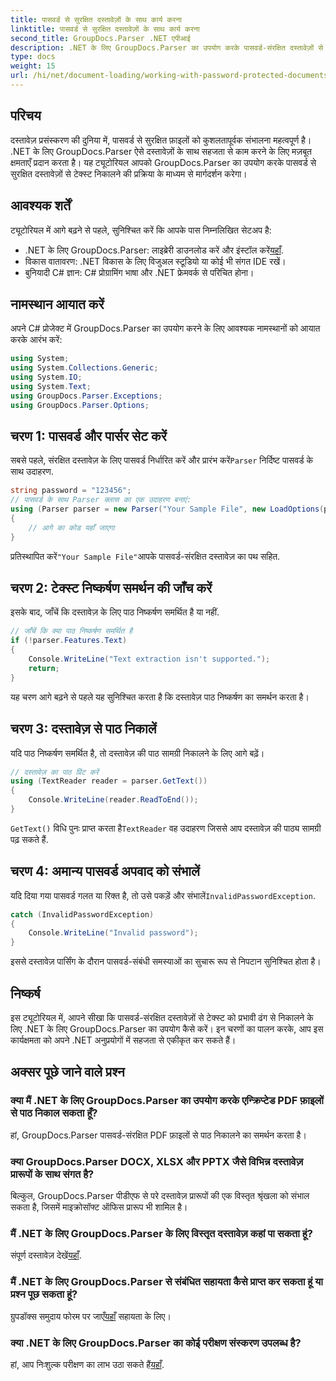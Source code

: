 ```yaml
---
title: पासवर्ड से सुरक्षित दस्तावेज़ों के साथ कार्य करना
linktitle: पासवर्ड से सुरक्षित दस्तावेज़ों के साथ कार्य करना
second_title: GroupDocs.Parser .NET एपीआई
description: .NET के लिए GroupDocs.Parser का उपयोग करके पासवर्ड-संरक्षित दस्तावेज़ों से टेक्स्ट निकालना सीखें। अपने दस्तावेज़ प्रसंस्करण क्षमताओं को बढ़ाएँ।
type: docs
weight: 15
url: /hi/net/document-loading/working-with-password-protected-documents/
---
```

## परिचय
दस्तावेज़ प्रसंस्करण की दुनिया में, पासवर्ड से सुरक्षित फ़ाइलों को कुशलतापूर्वक संभालना महत्वपूर्ण है। .NET के लिए GroupDocs.Parser ऐसे दस्तावेज़ों के साथ सहजता से काम करने के लिए मज़बूत क्षमताएँ प्रदान करता है। यह ट्यूटोरियल आपको GroupDocs.Parser का उपयोग करके पासवर्ड से सुरक्षित दस्तावेज़ों से टेक्स्ट निकालने की प्रक्रिया के माध्यम से मार्गदर्शन करेगा।
## आवश्यक शर्तें
ट्यूटोरियल में आगे बढ़ने से पहले, सुनिश्चित करें कि आपके पास निम्नलिखित सेटअप है:
-  .NET के लिए GroupDocs.Parser: लाइब्रेरी डाउनलोड करें और इंस्टॉल करें[यहाँ](https://releases.groupdocs.com/parser/net/).
- विकास वातावरण: .NET विकास के लिए विजुअल स्टूडियो या कोई भी संगत IDE रखें।
- बुनियादी C# ज्ञान: C# प्रोग्रामिंग भाषा और .NET फ्रेमवर्क से परिचित होना।

## नामस्थान आयात करें
अपने C# प्रोजेक्ट में GroupDocs.Parser का उपयोग करने के लिए आवश्यक नामस्थानों को आयात करके आरंभ करें:
```csharp
using System;
using System.Collections.Generic;
using System.IO;
using System.Text;
using GroupDocs.Parser.Exceptions;
using GroupDocs.Parser.Options;
```

## चरण 1: पासवर्ड और पार्सर सेट करें
 सबसे पहले, संरक्षित दस्तावेज़ के लिए पासवर्ड निर्धारित करें और प्रारंभ करें`Parser` निर्दिष्ट पासवर्ड के साथ उदाहरण.
```csharp
string password = "123456";
// पासवर्ड के साथ Parser क्लास का एक उदाहरण बनाएं:
using (Parser parser = new Parser("Your Sample File", new LoadOptions(password)))
{
    // आगे का कोड यहाँ जाएगा
}
```
 प्रतिस्थापित करें`"Your Sample File"`आपके पासवर्ड-संरक्षित दस्तावेज़ का पथ सहित.
## चरण 2: टेक्स्ट निष्कर्षण समर्थन की जाँच करें
इसके बाद, जाँचें कि दस्तावेज़ के लिए पाठ निष्कर्षण समर्थित है या नहीं.
```csharp
// जाँचें कि क्या पाठ निष्कर्षण समर्थित है
if (!parser.Features.Text)
{
    Console.WriteLine("Text extraction isn't supported.");
    return;
}
```
यह चरण आगे बढ़ने से पहले यह सुनिश्चित करता है कि दस्तावेज़ पाठ निष्कर्षण का समर्थन करता है।
## चरण 3: दस्तावेज़ से पाठ निकालें
यदि पाठ निष्कर्षण समर्थित है, तो दस्तावेज़ की पाठ सामग्री निकालने के लिए आगे बढ़ें।
```csharp
// दस्तावेज़ का पाठ प्रिंट करें
using (TextReader reader = parser.GetText())
{
    Console.WriteLine(reader.ReadToEnd());
}
```
`GetText()` विधि पुनः प्राप्त करता है`TextReader` वह उदाहरण जिससे आप दस्तावेज़ की पाठ्य सामग्री पढ़ सकते हैं.
## चरण 4: अमान्य पासवर्ड अपवाद को संभालें
 यदि दिया गया पासवर्ड गलत या रिक्त है, तो उसे पकड़ें और संभालें`InvalidPasswordException`.
```csharp
catch (InvalidPasswordException)
{
    Console.WriteLine("Invalid password");
}
```
इससे दस्तावेज़ पार्सिंग के दौरान पासवर्ड-संबंधी समस्याओं का सुचारू रूप से निपटान सुनिश्चित होता है।

## निष्कर्ष
इस ट्यूटोरियल में, आपने सीखा कि पासवर्ड-संरक्षित दस्तावेज़ों से टेक्स्ट को प्रभावी ढंग से निकालने के लिए .NET के लिए GroupDocs.Parser का उपयोग कैसे करें। इन चरणों का पालन करके, आप इस कार्यक्षमता को अपने .NET अनुप्रयोगों में सहजता से एकीकृत कर सकते हैं।

## अक्सर पूछे जाने वाले प्रश्न
### क्या मैं .NET के लिए GroupDocs.Parser का उपयोग करके एन्क्रिप्टेड PDF फ़ाइलों से पाठ निकाल सकता हूँ?
हां, GroupDocs.Parser पासवर्ड-संरक्षित PDF फ़ाइलों से पाठ निकालने का समर्थन करता है।
### क्या GroupDocs.Parser DOCX, XLSX और PPTX जैसे विभिन्न दस्तावेज़ प्रारूपों के साथ संगत है?
बिल्कुल, GroupDocs.Parser पीडीएफ से परे दस्तावेज़ प्रारूपों की एक विस्तृत श्रृंखला को संभाल सकता है, जिसमें माइक्रोसॉफ्ट ऑफिस प्रारूप भी शामिल है।
### मैं .NET के लिए GroupDocs.Parser के लिए विस्तृत दस्तावेज़ कहां पा सकता हूं?
 संपूर्ण दस्तावेज़ देखें[यहाँ](https://reference.groupdocs.com/parser/net/).
### मैं .NET के लिए GroupDocs.Parser से संबंधित सहायता कैसे प्राप्त कर सकता हूं या प्रश्न पूछ सकता हूं?
 ग्रुपडॉक्स समुदाय फोरम पर जाएँ[यहाँ](https://forum.groupdocs.com/c/parser/17) सहायता के लिए।
### क्या .NET के लिए GroupDocs.Parser का कोई परीक्षण संस्करण उपलब्ध है?
 हां, आप निःशुल्क परीक्षण का लाभ उठा सकते हैं[यहाँ](https://releases.groupdocs.com/).